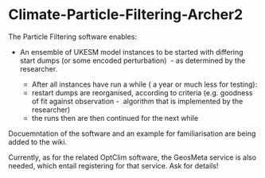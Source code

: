 # Climate-Particle-Filtering-Archer2

The Particle Filtering software enables:

 - An ensemble of UKESM model instances to be started with differing start dumps (or some encoded perturbation)  - as determined by the researcher.

      - After all instances have run a while ( a year or much less for testing):
      - restart dumps are reorganised, according to criteria (e.g. goodness of fit against observation -  algorithm that is implemented by the researcher)
      - the runs then are then continued for the next while
      
Docuemntation of the software and an example for familiarisation are being added to the wiki.

Currently, as for the related OptClim software, the GeosMeta service is also needed, which entail registering for that service.
Ask for details!
